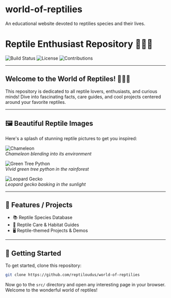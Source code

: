 # world-of-reptilies
An educational website devoted to reptilies species and their lives.

# Reptile Enthusiast Repository 🦎🐍🦖

![Build Status](https://img.shields.io/github/workflow/status/reptiloudus/world-of-reptilies/Build)
![License](https://img.shields.io/github/license/reptiloudus/workd-of-reptilies)
![Contributions](https://img.shields.io/badge/contributions-welcome-brightgreen)

---

## Welcome to the World of Reptiles! 🐍🦎🦖

This repository is dedicated to all reptile lovers, enthusiasts, and curious minds! Dive into fascinating facts, care guides, and cool projects centered around your favorite reptiles.

---

## 🖼️ Beautiful Reptile Images

Here's a splash of stunning reptile pictures to get you inspired:

![Chameleon](https://images.unsplash.com/photo-1597297444445-2c84b1d8e4b7)  
*Chameleon blending into its environment*

![Green Tree Python](https://images.unsplash.com/photo-1601758123923-2f7b7bde8b8f)  
*Vivid green tree python in the rainforest*

![Leopard Gecko](https://images.unsplash.com/photo-1604362467530-1f9d9c04b4d4)  
*Leopard gecko basking in the sunlight*

---

## 🔧 Features / Projects

- 📚 Reptile Species Database
- 🧬 Reptile Care & Habitat Guides
- 🖥️ Reptile-themed Projects & Demos

---

## 📝 Getting Started

To get started, clone this repository:

```bash
git clone https://github.com/reptiloudus/world-of-reptilies
```

Now go to the `src/` directory and open any interesting page in your browser. Welcome to the wonderful world of reptiles!
